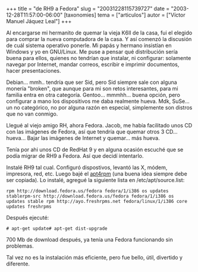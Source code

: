 +++
title = "de RH9 a Fedora"
slug = "20031228115739727"
date = "2003-12-28T11:57:00-06:00"
[taxonomies]
tema = ["articulos"]
autor = ["Víctor Manuel Jáquez Leal"]
+++

Al encargarse mi hermanito de quemar la vieja K6II de la casa, fui el
elegido para comprar la nueva computadora de la casa. Y así comenzó la
discusión de cuál sistema operativo ponerle. Mi papás y hermano
insistían en Windows y yo en GNU/Linux. Me puse a pensar qué
distribución sería buena para ellos, quienes no tendrían que instalar,
ni configurar: solamente navegar por Internet, mandar correos, escribir
e imprimir documentos, hacer presentaciones.

<!-- more -->
Debian... mmh.. tendría que ser Sid, pero Sid siempre sale con alguna
monería "broken", que aunque para mi son retos interesantes, para mi
familia entra en otra categoría. Gentoo... mmmhh... buena opción, pero
configurar a mano los dispositivos me daba realmente hueva. Mdk, SuSe...
un no categórico, no por alguna razón en especial, simplemente son
distros que no van conmigo.

Llegué al viejo amigo RH, ahora Fedora. Jacob, me había facilitado unos
CD con las imágenes de Fedora, así que tendría que quemar otros 3 CD...
hueva... Bajar las imágenes de Internet y quemar... más hueva.

Tenía por ahi unos CD de RedHat 9 y en alguna ocasión escuché que se
podía migrar de RH9 a Fedora. Así que decidí intentarlo.

Instalé RH9 tal cual. Configuró dispostivos, levantó las X, módem,
impresora, red, etc. Luego bajé el
[apt4rpm](http://apt4rpm.sourceforge.net/) (una buena idea siempre debe
ser copiada). Lo instalé, agregué la siguiente lista en
/etc/apt/source.list:

    rpm http://download.fedora.us/fedora fedora/1/i386 os updates stablerpm-src http://download.fedora.us/fedora fedora/1/i386 os updates stable rpm http://ayo.freshrpms.net fedora/linux/1/i386 core updates freshrpms

Después ejecuté:

    # apt-get update# apt-get dist-upgrade

700 Mb de download después, ya tenía una Fedora funcionando sin
problemas.

Tal vez no es la instalación más eficiente, pero fue bello, útil,
divertido y diferente.


